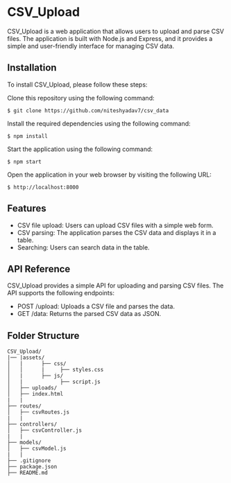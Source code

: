 # CSV_Upload
CSV_Upload is a web application that allows users to upload and parse CSV files. The application is built with Node.js and Express, and it provides a simple and user-friendly interface for managing CSV data.

## Installation
To install CSV_Upload, please follow these steps:

Clone this repository using the following command:
```
$ git clone https://github.com/niteshyadav7/csv_data
```
Install the required dependencies using the following command:
```
$ npm install 
```
Start the application using the following command:
```
$ npm start 
```
Open the application in your web browser by visiting the following URL:
```
$ http://localhost:8000 
```

## Features
* CSV file upload: Users can upload CSV files with a simple web form.
* CSV parsing: The application parses the CSV data and displays it in a table.
* Searching: Users can search data in the table.

## API Reference
CSV_Upload provides a simple API for uploading and parsing CSV files. The API supports the following endpoints:

* POST /upload: Uploads a CSV file and parses the data.
* GET /data: Returns the parsed CSV data as JSON.

## Folder Structure
```
CSV_Upload/
|── |assets/
│   |      ├── css/
│   │      |     ├── styles.css
│   |      ├── js/
│   |            ├── script.js
│   ├── uploads/
│   ├── index.html
|   |
├── routes/
│   ├── csvRoutes.js
|   |
├── controllers/
│   ├── csvController.js
|   |
├── models/
│   ├── csvModel.js
|   |
├── .gitignore
├── package.json
├── README.md

```
